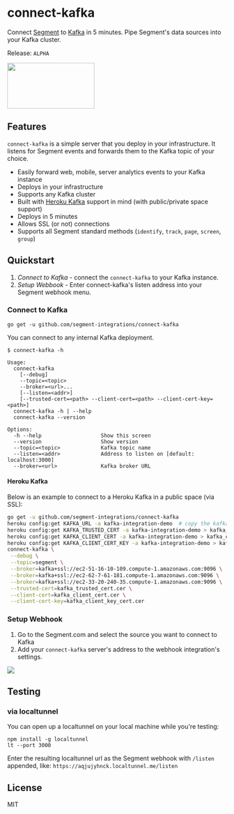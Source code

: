 # connect-kafka

Connect [Segment](https://segment.com/) to [Kafka](http://kafka.apache.org/) in 5 minutes. Pipe Segment's data sources into your Kafka cluster.

Release: `ALPHA`

<img src="http://hortonworks.com/wp-content/uploads/2016/03/kafka-logo-wide.png" data-canonical-src="http://hortonworks.com/wp-content/uploads/2016/03/kafka-logo-wide.png" width="200" height="105" />

## Features
`connect-kafka` is a simple server that you deploy in your infrastructure. It listens for Segment events and forwards them to the Kafka topic of your choice.

- Easily forward web, mobile, server analytics events to your Kafka instance
- Deploys in your infrastructure
- Supports any Kafka cluster 
- Built with [Heroku Kafka](https://www.heroku.com/kafka) support in mind (with public/private space support)
- Deploys in 5 minutes
- Allows SSL (or not) connections
- Supports all Segment standard methods (`identify`, `track`, `page`, `screen`, `group`)

## Quickstart

1. *Connect to Kafka* - connect the `connect-kafka` to your Kafka instance.
2. *Setup Webbook* - Enter connect-kafka's listen address into your Segment webhook menu.

### Connect to Kafka

```
go get -u github.com/segment-integrations/connect-kafka
```

You can connect to any internal Kafka deployment. 

```
$ connect-kafka -h

Usage:
  connect-kafka
    [--debug]
    --topic=<topic>
    --broker=<url>...
    [--listen=<addr>]
    [--trusted-cert=<path> --client-cert=<path> --client-cert-key=<path>]
  connect-kafka -h | --help
  connect-kafka --version

Options:
  -h --help                   Show this screen
  --version                   Show version
  --topic=<topic>             Kafka topic name
  --listen=<addr>             Address to listen on [default: localhost:3000]
  --broker=<url>              Kafka broker URL
```

#### Heroku Kafka

Below is an example to connect to a Heroku Kafka in a public space (via SSL):

```bash
go get -u github.com/segment-integrations/connect-kafka
heroku config:get KAFKA_URL -a kafka-integration-demo  # copy the kafka broker urls into command below
heroku config:get KAFKA_TRUSTED_CERT -a kafka-integration-demo > kafka_trusted_cert.cer
heroku config:get KAFKA_CLIENT_CERT -a kafka-integration-demo > kafka_client_cert.cer
heroku config:get KAFKA_CLIENT_CERT_KEY -a kafka-integration-demo > kafka_client_key_cert.cer
connect-kafka \
 --debug \
 --topic=segment \
 --broker=kafka+ssl://ec2-51-16-10-109.compute-1.amazonaws.com:9096 \
 --broker=kafka+ssl://ec2-62-7-61-181.compute-1.amazonaws.com:9096 \
 --broker=kafka+ssl://ec2-33-20-240-35.compute-1.amazonaws.com:9096 \
 --trusted-cert=kafka_trusted_cert.cer \
 --client-cert=kafka_client_cert.cer \
 --client-cert-key=kafka_client_key_cert.cer
 ```

### Setup Webhook

1. Go to the Segment.com and select the source you want to connect to Kafka
2. Add your `connect-kafka` server's address to the webhook integration's settings.

![](http://g.recordit.co/XcyIz2fqJv.gif)


## Testing

### via localtunnel

You can open up a localtunnel on your local machine while you're testing: 

```
npm install -g localtunnel
lt --port 3000
```

Enter the resulting localtunnel url as the Segment webhook with `/listen` appended, like: `https://aqjujyhnck.localtunnel.me/listen`

## License

 MIT
